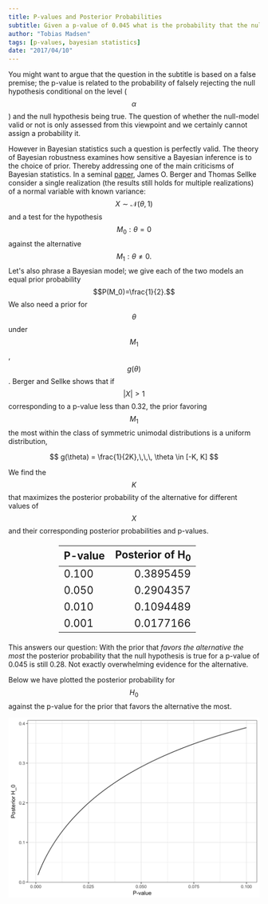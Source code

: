 ```yaml
---
title: P-values and Posterior Probabilities
subtitle: Given a p-value of 0.045 what is the probability that the null model is true? The answer will surprise you!
author: "Tobias Madsen"
tags: [p-values, bayesian statistics]
date: "2017/04/10"
---
```

You might want to argue that the question in the subtitle is based on a false premise; 
the p-value is related to the probability of falsely rejecting the null hypothesis conditional on the level ($$\alpha$$) and the null hypothesis being true.
The question of whether the null-model valid or not is only assessed from this viewpoint and we certainly cannot assign a probability it. 

However in Bayesian statistics such a question is perfectly valid.
The theory of Bayesian robustness examines how sensitive a Bayesian inference is to the choice of prior.
Thereby addressing one of the main criticisms of Bayesian statistics.
In a seminal [paper](http://www.jstor.org/stable/2289131), James O. Berger and Thomas Sellke consider a single realization (the results still holds for multiple realizations) of a normal variable with known variance:
$$
X \sim \mathcal{N}(\theta, 1)
$$
and a test for the hypothesis
$$
M_0: \theta = 0
$$
against the alternative
$$
M_1: \theta \neq 0.
$$
Let's also phrase a Bayesian model; we give each of the two models an equal prior probability
$$P(M_0)=\frac{1}{2}.$$ 
We also need a prior for $$\theta$$ under $$M_1$$, $$g(\theta)$$. Berger and Sellke shows that if $$|X| > 1$$ corresponding to a p-value less than 0.32, the prior favoring $$M_1$$ the most within the class of symmetric unimodal distributions is a uniform distribution,

$$
g(\theta) = \frac{1}{2K},\,\,\, \theta \in [-K, K]
$$

We find the $$K$$ that maximizes the posterior probability of the alternative for different values of $$X$$ and their corresponding posterior probabilities and p-values. 

<table class="table" style="margin-left: auto; margin-right: auto; align: center; width: 60%; font-size: 1.3rem">
 <thead>
  <tr>
   <th style="text-align:left;"> P-value</th>
   <th style="text-align:right;"> Posterior of H<sub>0</sub></th>
  </tr>
 </thead>
<tbody>
  <tr>
   <td style="text-align:left;"> 0.100</td>
   <td style="text-align:right;"> 0.3895459 </td>
  </tr>
  <tr>
   <td style="text-align:left;"> 0.050 </td>
   <td style="text-align:right;"> 0.2904357 </td>
  </tr>
  <tr>
   <td style="text-align:left;"> 0.010 </td>
   <td style="text-align:right;"> 0.1094489 </td>
  </tr>
  <tr>
   <td style="text-align:left;"> 0.001 </td>
   <td style="text-align:right;"> 0.0177166 </td>
  </tr>
</tbody>
</table>

This answers our question: With the prior that _favors the alternative the most_ the posterior probability that the null hypothesis is true for a p-value of 0.045 is still 0.28. Not exactly overwhelming evidence for the alternative.

Below we have plotted the posterior probability for $$H_0$$ against the p-value for the prior that favors the alternative the most.

![plot of chunk unnamed-chunk-3](./p-value-posterior.png)


